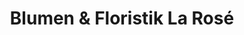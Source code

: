 ---
title: "Blumen & Floristik La Rosé"
url: /tangerhuette/blumen-und-floristik-la-rose/
shop: Blumen
---